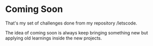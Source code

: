 # Coming Soon 
That's my set of challenges done from my repository /letscode.

The idea of coming soon is always keep bringing something new but applying old learnings inside the new projects.
